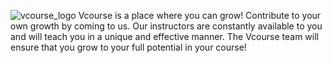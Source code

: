 ![vcourse_logo](https://user-images.githubusercontent.com/70146703/188499264-08af314b-27c3-48b6-b7ac-b8fef934dd3d.svg)
Vcourse is a place where you can grow! Contribute to your own growth by coming to us. Our instructors are constantly available to you and will teach you in a unique and effective manner. The Vcourse team will ensure that you grow to your full potential in your course!
